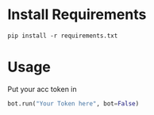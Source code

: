 # Install Requirements
```pip install -r requirements.txt```

# Usage
Put your acc token in 
```python 
bot.run("Your Token here", bot=False)
```

